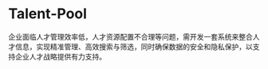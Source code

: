 # Talent-Pool
企业面临人才管理效率低，人才资源配置不合理等问题，需开发一套系统来整合人才信息，实现精准管理、高效搜索与筛选，同时确保数据的安全和隐私保护，以支持企业人才战略提供有力支持。
